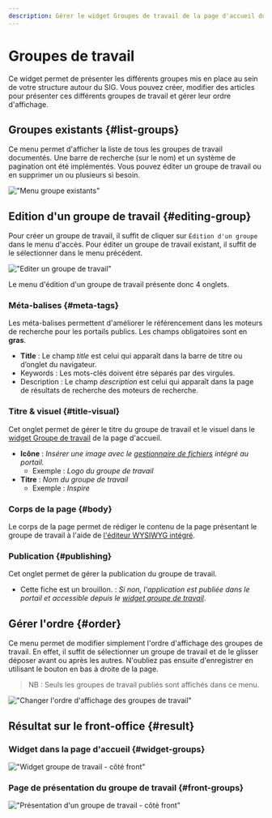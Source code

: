 ```yaml
---
description: Gérer le widget Groupes de travail de la page d'accueil du portail Isogeo
---
```

# Groupes de travail

Ce widget permet de présenter les différents groupes mis en place au sein de votre structure autour du SIG. Vous pouvez créer, modifier des articles pour présenter ces différents groupes de travail et gérer leur ordre d'affichage.

## Groupes existants {#list-groups}

Ce menu permet d'afficher la liste de tous les groupes de travail documentés. Une barre de recherche (sur le nom) et un système de pagination ont été implémentés. Vous pouvez éditer un groupe de travail ou en supprimer un ou plusieurs si besoin. 

!["Menu groupe existants"](/assets/back_list_group.png)

## Edition d'un groupe de travail {#editing-group}

Pour créer un groupe de travail, il suffit de cliquer sur `Édition d'un groupe` dans le menu d'accès. Pour éditer un groupe de travail existant, il suffit de le sélectionner dans le menu précédent.

!["Editer un groupe de travail"](/assets/back_edit_group.png)

Le menu d'édition d'un groupe de travail présente donc 4 onglets.

### Méta-balises {#meta-tags}

Les méta-balises permettent d'améliorer le référencement dans les moteurs de recherche pour les portails publics. Les champs obligatoires sont en **gras**.

* **Title** : Le champ *title* est celui qui apparaît dans la barre de titre ou d’onglet du navigateur.
* Keywords : Les mots-clés doivent étre séparés par des virgules.
* Description : Le champ *description* est celui qui apparaît dans la page de résultats de recherche des moteurs de recherche.

### Titre & visuel {#title-visual}

Cet onglet permet de gérer le titre du groupe de travail et le visuel dans le [widget Groupe de travail](#widget-groups) de la page d'accueil.

* **Icône** : *Insérer une image avec le [gestionnaire de fichiers](/medias/filesmanager.md) intégré au portail.*
  * Exemple : *Logo du groupe de travail*
* **Titre** : *Nom du groupe de travail*
  * Exemple : *Inspire*

### Corps de la page {#body}

Le corps de la page permet de rédiger le contenu de la page présentant le groupe de travail à l'aide de [l'éditeur WYSIWYG intégré](/appendices/editorwysiwyg.md). 

### Publication {#publishing}

Cet onglet permet de gérer la publication du groupe de travail.

* Cette fiche est un brouillon. : *Si non, l'application est publiée dans le portail et accessible depuis le [widget groupe de travail](#widget-partners)*.

## Gérer l'ordre {#order}

Ce menu permet de modifier simplement l'ordre d'affichage des groupes de travail. 
En effet, il suffit de sélectionner un groupe de travail et de le glisser déposer avant ou après les autres.
N'oubliez pas ensuite d'enregistrer en utilisant le bouton <i class="ti-save"></i> en bas à droite de la page.

> NB : Seuls les groupes de travail publiés sont affichés dans ce menu.

!["Changer l'ordre d'affichage des groupes de travail"](/assets/back_order_group.png)

## Résultat sur le front-office {#result}

### Widget dans la page d'accueil {#widget-groups}

!["Widget groupe de travail - côté front"](/assets/front_widget_group.png)

### Page de présentation du groupe de travail {#front-groups}

!["Présentation d'un groupe de travail - côté front"](/assets/front_group.png)